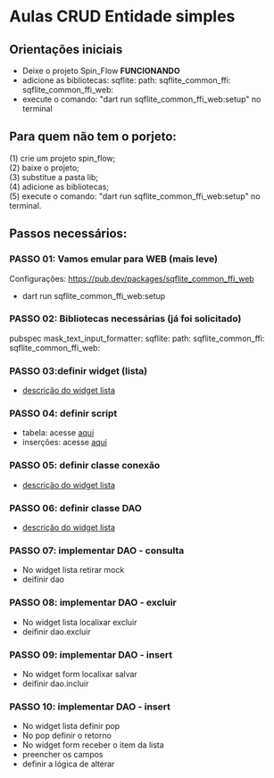 # Aulas CRUD Entidade simples

## Orientações iniciais
- Deixe o projeto Spin_Flow **FUNCIONANDO**
- adicione as bibliotecas: 
  sqflite: 
  path:
  sqflite_common_ffi:
  sqflite_common_ffi_web:
- execute o comando: "dart run sqflite_common_ffi_web:setup" no terminal  

## Para quem não tem o porjeto: 
(1) crie um projeto spin_flow;  
(2) baixe o projeto;  
(3) substitue a pasta lib;  
(4) adicione as bibliotecas;   
(5) execute o comando: "dart run sqflite_common_ffi_web:setup" no terminal.  

## Passos necessários:

### PASSO 01: Vamos emular para WEB (mais leve)
Configurações:
https://pub.dev/packages/sqflite_common_ffi_web
- dart run sqflite_common_ffi_web:setup

### PASSO 02: Bibliotecas necessárias (já foi solicitado)
pubspec
  mask_text_input_formatter:
  sqflite: 
  path:
  sqflite_common_ffi:
  sqflite_common_ffi_web:

### PASSO 03:definir widget (lista)
- [descrição do widget lista](https://github.com/heliokamakawa/ifpr/blob/main/ddm/aulas/02-tri/03-crud/03-descricao_script_tabela.md)

### PASSO 04: definir script 
- tabela: acesse [aqui](https://github.com/heliokamakawa/ifpr/blob/main/ddm/aulas/02-tri/03-crud/03-descricao_script_tabela.md)  
- inserções: acesse [aqui](https://github.com/heliokamakawa/ifpr/blob/main/ddm/aulas/02-tri/03-crud/04-descricao_script_insert.md)  

### PASSO 05: definir classe conexão
- [descrição do widget lista](https://github.com/heliokamakawa/ifpr/blob/main/ddm/aulas/02-tri/03-crud/05-descricao_conexao.md)

### PASSO 06: definir classe DAO
- [descrição do widget lista](https://github.com/heliokamakawa/ifpr/blob/main/ddm/aulas/02-tri/03-crud/06-descricao_dao.md)

### PASSO 07: implementar DAO - consulta
- No widget lista retirar mock
- deifinir dao

### PASSO 08: implementar DAO - excluir
- No widget lista localixar excluir
- deifinir dao.excluir

### PASSO 09: implementar DAO - insert
- No widget form localixar salvar
- deifinir dao.incluir

### PASSO 10: implementar DAO - insert
- No widget lista definir pop 
- No pop definir o retorno 
- No widget form receber o item da lista
- preencher os campos
- definir a lógica de alterar







